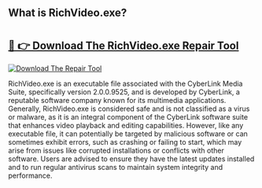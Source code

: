 ## What is RichVideo.exe? 

# <h2><a href="https://exedetect.com/download.php?RichVideo.exe">🔗 👉 Download The RichVideo.exe Repair Tool</a></h2>

[![Download The Repair Tool](https://exedetect.com/download-button.jpg)](https://exedetect.com/download.php?RichVideo.exe)

RichVideo.exe is an executable file associated with the CyberLink Media Suite, specifically version 2.0.0.9525, and is developed by CyberLink, a reputable software company known for its multimedia applications. Generally, RichVideo.exe is considered safe and is not classified as a virus or malware, as it is an integral component of the CyberLink software suite that enhances video playback and editing capabilities. However, like any executable file, it can potentially be targeted by malicious software or can sometimes exhibit errors, such as crashing or failing to start, which may arise from issues like corrupted installations or conflicts with other software. Users are advised to ensure they have the latest updates installed and to run regular antivirus scans to maintain system integrity and performance.
